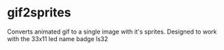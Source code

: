 # gif2sprites
Converts animated gif to a single image with it's sprites. Designed to work with the 33x11 led name badge ls32
